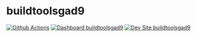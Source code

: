 # buildtoolsgad9

[![Github Actions](https://github.com/kporras07/buildtoolsgad9/actions/workflows/build_deploy_and_test.yml/badge.svg)](https://github.com/kporras07/buildtoolsgad9/actions/workflows/build_deploy_and_test.yml)
[![Dashboard buildtoolsgad9](https://img.shields.io/badge/dashboard-buildtoolsgad9-yellow.svg)](https://dashboard.pantheon.io/sites/9f6f138a-8c82-4ed0-ad9b-4a5fbc0f61a6#dev/code)
[![Dev Site buildtoolsgad9](https://img.shields.io/badge/site-buildtoolsgad9-blue.svg)](http://dev-buildtoolsgad9.pantheonsite.io/)